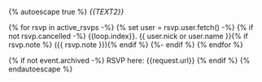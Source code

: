 {% autoescape true %}
*{{TEXT2}}*

{% for rsvp in active_rsvps -%}
    {% set user = rsvp.user.fetch() -%}
    {% if not rsvp.cancelled -%}
        {{loop.index}}. {{ user.nick or user.name }}{% if rsvp.note %} ({{ rsvp.note }}){% endif %}
    {%- endif %}
{% endfor %}

{% if not event.archived -%}
    RSVP here: {{request.url}}
{% endif %}
{% endautoescape %}
